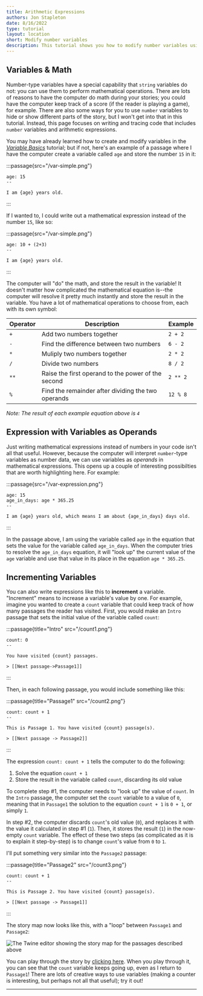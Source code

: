```yaml
---
title: Arithmetic Expressions
authors: Jon Stapleton
date: 8/16/2022
type: tutorial
layout: location
short: Modify number variables
description: This tutorial shows you how to modify number variables using arithmetic expressions--lines of code that use mathematical operations to assign a variable a value. You'll learn how to write arithmetic expressions, increment variables, and use variables as operands in mathematical expressions.
---
```


<script>
    import Image from '$lib/components/Image.svelte'
</script>

## Variables & Math

Number-type variables have a special capability that `string` variables do not: you can use them to perform mathematical operations. There are lots of reasons to have the computer do math during your stories; you could have the computer keep track of a score (if the reader is playing a game), for example. There are also some ways for you to use `number` variables to hide or show different parts of the story, but I won't get into that in this tutorial. Instead, this page focuses on writing and tracing code that includes `number` variables and arithmetic expressions.

You may have already learned how to create and modify variables in the *[Variable Basics](/locations/variable-basics)* tutorial; but if not, here's an example of a passage where I have the computer create a variable called `age` and store the number `15` in it:

:::passage{src="/var-simple.png"}
```
age: 15
--

I am {age} years old.
```
:::

If I wanted to, I could write out a mathematical expression instead of the number `15`, like so:

:::passage{src="/var-simple.png"}
```
age: 10 + (2+3)
--

I am {age} years old.
```
:::

The computer will "do" the math, and store the result in the variable! It doesn't matter how complicated the mathematical equation is--the computer will resolve it pretty much instantly and store the result in the variable. You have a lot of mathematical operations to choose from, each with its own symbol:

| Operator | Description | Example |
| -------- | ----------- | ------- |
| `+` | Add two numbers together | `2 + 2` |
| `-` | Find the difference between two numbers | `6 - 2` |
| `*` | Muliply two numbers together | `2 * 2` |
| `/` | Divide two numbers | `8 / 2` |
| `**` | Raise the first operand to the power of the second | `2 ** 2` |
| `%` | Find the remainder after dividing the two operands | `12 % 8` |

*Note: The result of each example equation above is `4`*

## Expression with Variables as Operands

Just writing mathematical expressions instead of numbers in your code isn't all that useful. However, because the computer will interpret `number`-type variables as number data, we can use variables as *operands* in mathematical expressions. This opens up a couple of interesting possibilties that are worth highlighting here. For example:

:::passage{src="/var-expression.png"}
```
age: 15
age_in_days: age * 365.25
--

I am {age} years old, which means I am about {age_in_days} days old.
```
:::

In the passage above, I am using the variable called `age` in the equation that sets the value for the variable called `age_in_days`. When the computer tries to resolve the `age_in_days` equation, it will "look up" the current value of the `age` variable and use that value in its place in the equation `age * 365.25`.

## Incrementing Variables

You can also write expressions like this to **increment** a variable. "Increment" means to increase a variable's value by one. For example, imagine you wanted to create a `count` variable that could keep track of how many passages the reader has visited. First, you would make an `Intro` passage that sets the initial value of the variable called `count`:

:::passage{title="Intro" src="/count1.png"}
```
count: 0
--

You have visited {count} passages.

> [[Next passage->Passage1]]
```
:::

Then, in each following passage, you would include something like this:

:::passage{title="Passage1" src="/count2.png"}
```
count: count + 1
--

This is Passage 1. You have visited {count} passage(s).

> [[Next passage -> Passage2]]
```
:::

The expression `count: count + 1` tells the computer to do the following:

1. Solve the equation `count + 1`
2. Store the result in the variable called `count`, discarding its old value

To complete step #1, the computer needs to "look up" the value of `count`. In the `Intro` passage, the computer set the `count` variable to a value of `0`, meaning that in `Passage1` the solution to the equation `count + 1` is `0 + 1`, or simply `1`.

In step #2, the computer discards `count`'s old value (`0`), and replaces it with the value it calculated in step #1 (`1`). Then, it stores the result (`1`) in the now-empty `count` variable. The effect of these two steps (as complicated as it is to explain it step-by-step) is to change `count`'s value from `0` to `1`.

I'll put something very similar into the `Passage2` passage:

:::passage{title="Passage2" src="/count3.png"}
```
count: count + 1
--

This is Passage 2. You have visited {count} passage(s).

> [[Next passage -> Passage1]]
```
:::

The story map now looks like this, with a "loop" between `Passage1` and `Passage2`:

![The Twine editor showing the story map for the passages described above](/var-map.png)

You can play through the story by [clicking here](/examples/count). When you play through it, you can see that the `count` variable keeps going up, even as I return to `Passage1`! There are lots of creative ways to use variables (making a counter is interesting, but perhaps not all that useful); try it out!

---